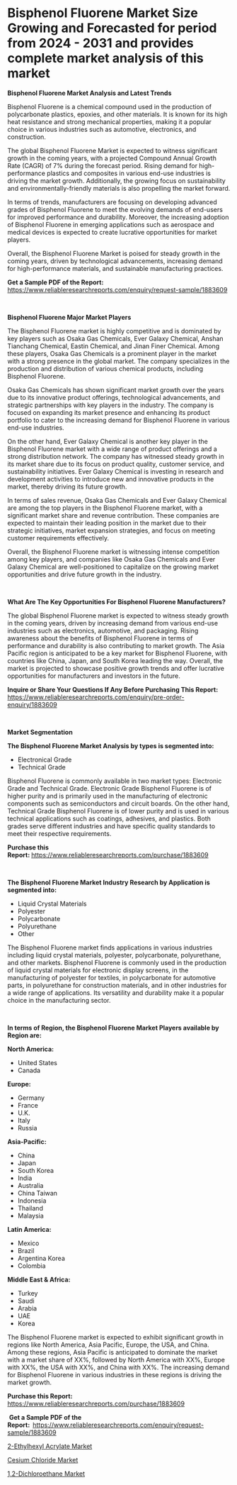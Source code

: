 <p><h1>Bisphenol Fluorene Market Size Growing and Forecasted for period from 2024 - 2031 and provides complete market analysis of this market</h1></p><p><strong>Bisphenol Fluorene Market Analysis and Latest Trends</strong></p>
<p><p>Bisphenol Fluorene is a chemical compound used in the production of polycarbonate plastics, epoxies, and other materials. It is known for its high heat resistance and strong mechanical properties, making it a popular choice in various industries such as automotive, electronics, and construction.</p><p>The global Bisphenol Fluorene Market is expected to witness significant growth in the coming years, with a projected Compound Annual Growth Rate (CAGR) of 7% during the forecast period. Rising demand for high-performance plastics and composites in various end-use industries is driving the market growth. Additionally, the growing focus on sustainability and environmentally-friendly materials is also propelling the market forward.</p><p>In terms of trends, manufacturers are focusing on developing advanced grades of Bisphenol Fluorene to meet the evolving demands of end-users for improved performance and durability. Moreover, the increasing adoption of Bisphenol Fluorene in emerging applications such as aerospace and medical devices is expected to create lucrative opportunities for market players.</p><p>Overall, the Bisphenol Fluorene Market is poised for steady growth in the coming years, driven by technological advancements, increasing demand for high-performance materials, and sustainable manufacturing practices.</p></p>
<p><strong>Get a Sample PDF of the Report:&nbsp;</strong> <a href="https://www.reliableresearchreports.com/enquiry/request-sample/1883609">https://www.reliableresearchreports.com/enquiry/request-sample/1883609</a></p>
<p>&nbsp;</p>
<p><strong>Bisphenol Fluorene Major Market Players</strong></p>
<p><p>The Bisphenol Fluorene market is highly competitive and is dominated by key players such as Osaka Gas Chemicals, Ever Galaxy Chemical, Anshan Tianchang Chemical, Eastin Chemical, and Jinan Finer Chemical. Among these players, Osaka Gas Chemicals is a prominent player in the market with a strong presence in the global market. The company specializes in the production and distribution of various chemical products, including Bisphenol Fluorene.</p><p>Osaka Gas Chemicals has shown significant market growth over the years due to its innovative product offerings, technological advancements, and strategic partnerships with key players in the industry. The company is focused on expanding its market presence and enhancing its product portfolio to cater to the increasing demand for Bisphenol Fluorene in various end-use industries.</p><p>On the other hand, Ever Galaxy Chemical is another key player in the Bisphenol Fluorene market with a wide range of product offerings and a strong distribution network. The company has witnessed steady growth in its market share due to its focus on product quality, customer service, and sustainability initiatives. Ever Galaxy Chemical is investing in research and development activities to introduce new and innovative products in the market, thereby driving its future growth.</p><p>In terms of sales revenue, Osaka Gas Chemicals and Ever Galaxy Chemical are among the top players in the Bisphenol Fluorene market, with a significant market share and revenue contribution. These companies are expected to maintain their leading position in the market due to their strategic initiatives, market expansion strategies, and focus on meeting customer requirements effectively.</p><p>Overall, the Bisphenol Fluorene market is witnessing intense competition among key players, and companies like Osaka Gas Chemicals and Ever Galaxy Chemical are well-positioned to capitalize on the growing market opportunities and drive future growth in the industry.</p></p>
<p>&nbsp;</p>
<p><strong>What Are The Key Opportunities For Bisphenol Fluorene Manufacturers?</strong></p>
<p><p>The global Bisphenol Fluorene market is expected to witness steady growth in the coming years, driven by increasing demand from various end-use industries such as electronics, automotive, and packaging. Rising awareness about the benefits of Bisphenol Fluorene in terms of performance and durability is also contributing to market growth. The Asia Pacific region is anticipated to be a key market for Bisphenol Fluorene, with countries like China, Japan, and South Korea leading the way. Overall, the market is projected to showcase positive growth trends and offer lucrative opportunities for manufacturers and investors in the future.</p></p>
<p><strong>Inquire or Share Your Questions If Any Before Purchasing This Report:</strong> <a href="https://www.reliableresearchreports.com/enquiry/pre-order-enquiry/1883609">https://www.reliableresearchreports.com/enquiry/pre-order-enquiry/1883609</a></p>
<p>&nbsp;</p>
<p><strong>Market Segmentation</strong></p>
<p><strong>The Bisphenol Fluorene Market Analysis by types is segmented into:</strong></p>
<p><ul><li>Electronical Grade</li><li>Technical Grade</li></ul></p>
<p><p>Bisphenol Fluorene is commonly available in two market types: Electronic Grade and Technical Grade. Electronic Grade Bisphenol Fluorene is of higher purity and is primarily used in the manufacturing of electronic components such as semiconductors and circuit boards. On the other hand, Technical Grade Bisphenol Fluorene is of lower purity and is used in various technical applications such as coatings, adhesives, and plastics. Both grades serve different industries and have specific quality standards to meet their respective requirements.</p></p>
<p><strong>Purchase this Report:&nbsp;</strong><a href="https://www.reliableresearchreports.com/purchase/1883609">https://www.reliableresearchreports.com/purchase/1883609</a></p>
<p>&nbsp;</p>
<p><strong>The Bisphenol Fluorene Market Industry Research by Application is segmented into:</strong></p>
<p><ul><li>Liquid Crystal Materials</li><li>Polyester</li><li>Polycarbonate</li><li>Polyurethane</li><li>Other</li></ul></p>
<p><p>The Bisphenol Fluorene market finds applications in various industries including liquid crystal materials, polyester, polycarbonate, polyurethane, and other markets. Bisphenol Fluorene is commonly used in the production of liquid crystal materials for electronic display screens, in the manufacturing of polyester for textiles, in polycarbonate for automotive parts, in polyurethane for construction materials, and in other industries for a wide range of applications. Its versatility and durability make it a popular choice in the manufacturing sector.</p></p>
<p>&nbsp;</p>
<p><strong>In terms of Region, the Bisphenol Fluorene Market Players available by Region are:</strong></p>
<p>
    <p> <strong> North America: </strong>
        <ul>
            <li>United States</li>
            <li>Canada</li>
        </ul>
        </p> 
    <p> <strong> Europe: </strong>
        <ul>
            <li>Germany</li>
            <li>France</li>
            <li>U.K.</li>
            <li>Italy</li>
            <li>Russia</li>
        </ul>
        </p> 
    <p> <strong> Asia-Pacific: </strong>
        <ul>
            <li>China</li>
            <li>Japan</li>
            <li>South Korea</li>
            <li>India</li>
            <li>Australia</li>
            <li>China Taiwan</li>
            <li>Indonesia</li>
            <li>Thailand</li>
            <li>Malaysia</li>
        </ul>
        </p> 
    <p> <strong> Latin America: </strong>
        <ul>
            <li>Mexico</li>
            <li>Brazil</li>
            <li>Argentina Korea</li>
            <li>Colombia</li>
        </ul>
        </p> 
    <p> <strong> Middle East & Africa: </strong>
        <ul>
            <li>Turkey</li>
            <li>Saudi</li>
            <li>Arabia</li>
            <li>UAE</li>
            <li>Korea</li>
        </ul>
    </p>
    </p>
<p><p>The Bisphenol Fluorene market is expected to exhibit significant growth in regions like North America, Asia Pacific, Europe, the USA, and China. Among these regions, Asia Pacific is anticipated to dominate the market with a market share of XX%, followed by North America with XX%, Europe with XX%, the USA with XX%, and China with XX%. The increasing demand for Bisphenol Fluorene in various industries in these regions is driving the market growth.</p></p>
<p><strong>Purchase this Report: </strong><a href="https://www.reliableresearchreports.com/purchase/1883609">https://www.reliableresearchreports.com/purchase/1883609</a></p>
<p>&nbsp;<strong>Get a Sample PDF of the Report:&nbsp;&nbsp;</strong><a href="https://www.reliableresearchreports.com/enquiry/request-sample/1883609">https://www.reliableresearchreports.com/enquiry/request-sample/1883609</a></p>
<p><strong></strong></p>
<p><p><a href="https://view.publitas.com/reportprime-1/2-ethylhexyl-acrylate-market-size-share-trends-analysis-report-by-application-regional-outlook-competitive-strategies-and-segment-forecasts-2023-2030/">2-Ethylhexyl Acrylate Market</a></p><p><a href="https://github.com/Alonsoolds3wq1d81czn8rbol/Market-Research-Report-List-1/blob/main/cesium-chloride-market.md">Cesium Chloride Market</a></p><p><a href="https://view.publitas.com/reportprime-1/12-dichloroethane-market-dynamics-2023-2030-also-about-its-market-trends-projections-and-opportunities/">1,2-Dichloroethane Market</a></p></p>